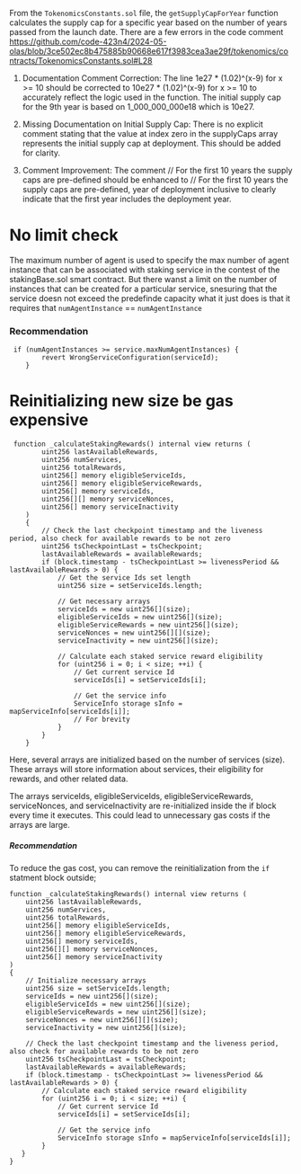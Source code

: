 From the `TokenomicsConstants.sol` file, the `getSupplyCapForYear` function calculates the supply cap for a specific year based on the number of years passed from the launch date. There are a few errors in the code comment 
https://github.com/code-423n4/2024-05-olas/blob/3ce502ec8b475885b90668e617f3983cea3ae29f/tokenomics/contracts/TokenomicsConstants.sol#L28
1. Documentation Comment Correction:
The line 1e27 * (1.02)^(x-9) for x >= 10 should be corrected to 10e27 * (1.02)^(x-9) for x >= 10 to accurately reflect the logic used in the function. The initial supply cap for the 9th year is based on 1_000_000_000e18 which is 10e27.

2. Missing Documentation on Initial Supply Cap:
There is no explicit comment stating that the value at index zero in the supplyCaps array represents the initial supply cap at deployment. This should be added for clarity.

3. Comment Improvement:
The comment // For the first 10 years the supply caps are pre-defined should be enhanced to // For the first 10 years the supply caps are pre-defined, year of deployment inclusive to clearly indicate that the first year includes the deployment year.

# No limit check 
The maximum number of agent is used to specify the max number of agent instance that can be associated with staking service in the contest of the stakingBase.sol smart contract. But there wanst a limit on the number of instances that can be created for a particular service, snesuring that the service doesn not exceed the predefinde capacity what it just does is that it requires that ```numAgentInstance``` == ```numAgentInstance```

### Recommendation
     if (numAgentInstances >= service.maxNumAgentInstances) {
            revert WrongServiceConfiguration(serviceId);
        }


# Reinitializing new size be gas expensive
```
 function _calculateStakingRewards() internal view returns (
        uint256 lastAvailableRewards,
        uint256 numServices,
        uint256 totalRewards,
        uint256[] memory eligibleServiceIds,
        uint256[] memory eligibleServiceRewards,
        uint256[] memory serviceIds,
        uint256[][] memory serviceNonces,
        uint256[] memory serviceInactivity
    )
    {
        // Check the last checkpoint timestamp and the liveness period, also check for available rewards to be not zero
        uint256 tsCheckpointLast = tsCheckpoint;
        lastAvailableRewards = availableRewards;
        if (block.timestamp - tsCheckpointLast >= livenessPeriod && lastAvailableRewards > 0) {
            // Get the service Ids set length
            uint256 size = setServiceIds.length;

            // Get necessary arrays
            serviceIds = new uint256[](size);
            eligibleServiceIds = new uint256[](size);
            eligibleServiceRewards = new uint256[](size);
            serviceNonces = new uint256[][](size);
            serviceInactivity = new uint256[](size);

            // Calculate each staked service reward eligibility
            for (uint256 i = 0; i < size; ++i) {
                // Get current service Id
                serviceIds[i] = setServiceIds[i];

                // Get the service info
                ServiceInfo storage sInfo = mapServiceInfo[serviceIds[i]];
                // For brevity
            }
        }
    }
```

Here, several arrays are initialized based on the number of services (size). These arrays will store information about services, their eligibility for rewards, and other related data.

The arrays serviceIds, eligibleServiceIds, eligibleServiceRewards, serviceNonces, and serviceInactivity are re-initialized inside the if block every time it executes. This could lead to unnecessary gas costs if the arrays are large.

##### Recommendation
To reduce the gas cost, you can remove the reinitialization  from the `if` statment block outside;

```
function _calculateStakingRewards() internal view returns (
    uint256 lastAvailableRewards,
    uint256 numServices,
    uint256 totalRewards,
    uint256[] memory eligibleServiceIds,
    uint256[] memory eligibleServiceRewards,
    uint256[] memory serviceIds,
    uint256[][] memory serviceNonces,
    uint256[] memory serviceInactivity
)
{
    // Initialize necessary arrays
    uint256 size = setServiceIds.length;
    serviceIds = new uint256[](size);
    eligibleServiceIds = new uint256[](size);
    eligibleServiceRewards = new uint256[](size);
    serviceNonces = new uint256[][](size);
    serviceInactivity = new uint256[](size);

    // Check the last checkpoint timestamp and the liveness period, also check for available rewards to be not zero
    uint256 tsCheckpointLast = tsCheckpoint;
    lastAvailableRewards = availableRewards;
    if (block.timestamp - tsCheckpointLast >= livenessPeriod && lastAvailableRewards > 0) {
        // Calculate each staked service reward eligibility
        for (uint256 i = 0; i < size; ++i) {
            // Get current service Id
            serviceIds[i] = setServiceIds[i];

            // Get the service info
            ServiceInfo storage sInfo = mapServiceInfo[serviceIds[i]];
        }
   }
}
```


